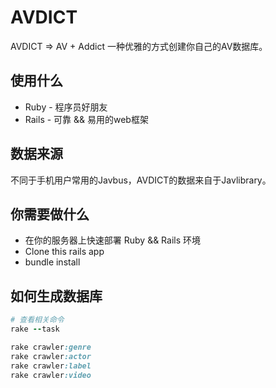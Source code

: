 # AVDICT

AVDICT => AV + Addict 一种优雅的方式创建你自己的AV数据库。

## 使用什么

* Ruby - 程序员好朋友
* Rails - 可靠 && 易用的web框架

## 数据来源

不同于手机用户常用的Javbus，AVDICT的数据来自于Javlibrary。

## 你需要做什么

* 在你的服务器上快速部署 Ruby && Rails 环境
* Clone this rails app
* bundle install

## 如何生成数据库
```ruby
# 查看相关命令
rake --task

rake crawler:genre
rake crawler:actor
rake crawler:label
rake crawler:video
```
